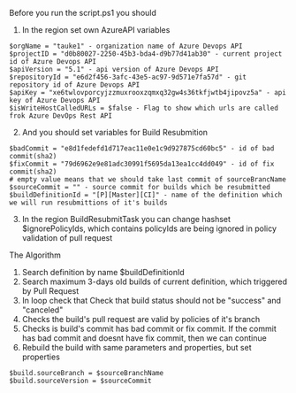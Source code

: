 Before you run the script.ps1 you should
1) In the region set own AzureAPI variables
```
$orgName = "tauke1" - organization name of Azure Devops API
$projectID = "d0b80027-2250-45b3-bda4-d9b77d41ab30" - current project id of Azure Devops API
$apiVersion = "5.1" - api version of Azure Devops API
$repositoryId = "e6d2f456-3afc-43e5-ac97-9d571e7fa57d" - git repository id of Azure Devops API
$apiKey = "xe6twlovporcyjzzmuxrooxzqmxq32gw4s36tkfjwtb4jipovz5a" - api key of Azure Devops API
$isWriteHostCalledURLs = $false - Flag to show which urls are called frok Azure DevOps Rest API
```
2) And you should set variables for Build Resubmition
```
$badCommit = "e8d1fedefd1d717eac11e0e1c9d927875cd60bc5" - id of bad commit(sha2)
$fixCommit = "79d6962e9e81adc30991f5695da13ea1cc4dd049" - id of fix commit(sha2)
# empty value means that we should take last commit of sourceBrancName
$sourceCommit = "" - source commit for builds which be resubmitted
$buildDefinitionId = "[P][Master][CI]" - name of the definition which we will run resubmittions of it's builds
```
3) In the region BuildResubmitTask you can change hashset $ignorePolicyIds, which contains policyIds are being ignored in policy validation of pull request

The Algorithm
1) Search definition by name $buildDefinitionId
2) Search maximum 3-days old builds of current definition, which triggered by Pull Request
3) In loop check that Check that build status should not be "success" and "canceled" 
4) Checks the build's pull request are valid by policies of it's branch
5) Checks is build's commit has bad commit or fix commit. If the commit has bad commit and doesnt have fix commit, then we can continue
6) Rebuild the build with same parameters and properties, but set properties 
```
$build.sourceBranch = $sourceBranchName
$build.sourceVersion = $sourceCommit
```